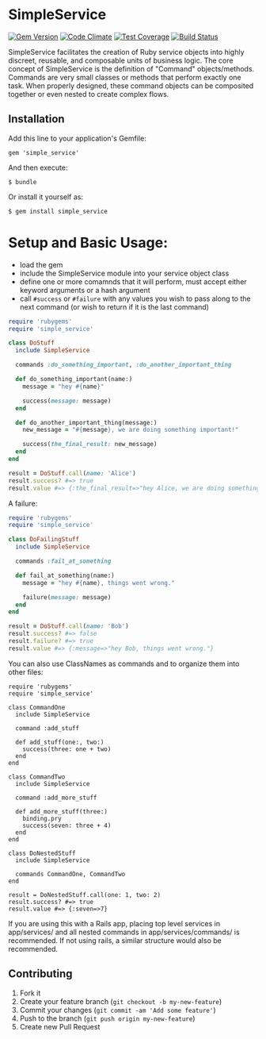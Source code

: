 # SimpleService

[![Gem Version](https://badge.fury.io/rb/simple_service.svg)](http://badge.fury.io/rb/simple_service)
[![Code Climate](https://codeclimate.com/github/jspillers/simple_service/badges/gpa.svg)](https://codeclimate.com/github/jspillers/simple_service)
[![Test Coverage](https://codeclimate.com/github/jspillers/simple_service/badges/coverage.svg)](https://codeclimate.com/github/jspillers/simple_service)
[![Build Status](https://travis-ci.org/jspillers/simple_service.svg?branch=master)](https://travis-ci.org/jspillers/simple_service)
<!--![](http://ruby-gem-downloads-badge.herokuapp.com/jspillers/simple_service)-->

SimpleService facilitates the creation of Ruby service objects into highly discreet, reusable,
and composable units of business logic. The core concept of SimpleService is the definition of 
"Command" objects/methods. Commands are very small classes or methods that perform exactly one task. 
When properly designed, these command objects can be composited together or even nested to create
complex flows.

## Installation

Add this line to your application's Gemfile:

    gem 'simple_service'

And then execute:

    $ bundle

Or install it yourself as:

    $ gem install simple_service

# Setup and Basic Usage:

* load the gem
* include the SimpleService module into your service object class
* define one or more comamnds that it will perform, must accept either keyword arguments or a hash argument
* call `#success` or `#failure` with any values you wish to pass along to the next command (or wish to return if it is the last command)

```ruby
require 'rubygems'
require 'simple_service'

class DoStuff
  include SimpleService

  commands :do_something_important, :do_another_important_thing

  def do_something_important(name:)
    message = "hey #{name}"

    success(message: message)
  end

  def do_another_important_thing(message:)
    new_message = "#{message}, we are doing something important!"

    success(the_final_result: new_message)
  end
end

result = DoStuff.call(name: 'Alice')
result.success? #=> true
result.value #=> {:the_final_result=>"hey Alice, we are doing something important!"}
```

A failure:

```ruby
require 'rubygems'
require 'simple_service'

class DoFailingStuff
  include SimpleService

  commands :fail_at_something

  def fail_at_something(name:)
    message = "hey #{name}, things went wrong."

    failure(message: message)
  end
end

result = DoStuff.call(name: 'Bob')
result.success? #=> false
result.failure? #=> true
result.value #=> {:message=>"hey Bob, things went wrong."}
```

You can also use ClassNames as commands and to organize them into other files:

```
require 'rubygems'
require 'simple_service'

class CommandOne
  include SimpleService

  command :add_stuff

  def add_stuff(one:, two:)
    success(three: one + two)
  end
end

class CommandTwo
  include SimpleService

  command :add_more_stuff

  def add_more_stuff(three:)
    binding.pry
    success(seven: three + 4)
  end
end

class DoNestedStuff
  include SimpleService

  commands CommandOne, CommandTwo
end

result = DoNestedStuff.call(one: 1, two: 2)
result.success? #=> true
result.value #=> {:seven=>7}
```

If you are using this with a Rails app, placing top level services in 
app/services/ and all nested commands in app/services/commands/ is recommended. If
not using rails, a similar structure would also be recommended.

## Contributing

1. Fork it
2. Create your feature branch (`git checkout -b my-new-feature`)
3. Commit your changes (`git commit -am 'Add some feature'`)
4. Push to the branch (`git push origin my-new-feature`)
5. Create new Pull Request
